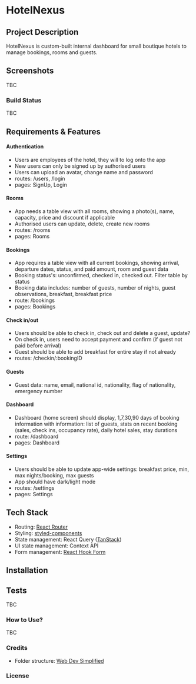 # HotelNexus

## Project Description
HotelNexus is custom-built internal dashboard for small boutique hotels to manage bookings, rooms and guests.

## Screenshots
TBC

### Build Status
TBC

## Requirements & Features
#### Authentication
- Users are employees of the hotel, they will to log onto the app 
- New users can only be signed up by authorised users
- Users can upload an avatar, change name and password
- routes: /users, /login
- pages: SignUp, Login
#### Rooms
- App needs a table view with all rooms, showing a photo(s), name, capacity, price and discount if applicable
- Authorised users can update, delete, create new rooms
- routes: /rooms
- pages: Rooms
#### Bookings
- App requires a table view with all current bookings, showing arrival, departure dates, status, and paid amount, room and guest data
- Booking status's: unconfirmed, checked in, checked out. Filter table by status
- Booking data includes: number of guests, number of nights, guest observations, breakfast, breakfast price
- route: /bookings
- pages: Bookings
#### Check in/out
- Users should be able to check in, check out and delete a guest, update?
- On check in, users need to accept payment and confirm (if guest not paid before arrival)
- Guest should be able to add breakfast for entire stay if not already
- routes: /checkin/:bookingID
#### Guests
- Guest data: name, email, national id, nationality, flag of nationality, emergency number
#### Dashboard
- Dashboard (home screen) should display, 1,7,30,90 days of booking information with information: list of guests, stats on recent booking (sales, check ins, occupancy rate), daily hotel sales, stay durations
- route: /dashboard
- pages: Dashboard
#### Settings
- Users should be able to update app-wide settings: breakfast price, min, max nights/booking, max guests
- App should have dark/light mode
- routes: /settings
- pages: Settings

## Tech Stack
- Routing: [React Router](https://reactrouter.com/en/main)
- Styling: [styled-components](https://styled-components.com/)
- State management: React Query ([TanStack](https://tanstack.com/query/latest/docs/react/overview))
- UI state management: Context API
- Form management: [React Hook Form](https://www.react-hook-form.com/)

## Installation


## Tests
TBC

### How to Use?
TBC

### Credits
- Folder structure: [Web Dev Simplified](https://blog.webdevsimplified.com/2022-07/react-folder-structure/)

### License